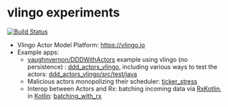 # vlingo experiments

[![Build Status](https://travis-ci.org/d-led/vlingo_experiments.svg?branch=master)](https://travis-ci.org/d-led/vlingo_experiments)

- Vlingo Actor Model Platform: https://vlingo.io
- Example apps:
  - [vaughnvernon/DDDWithActors](https://github.com/VaughnVernon/DDDwithActors) example using vlingo (no persistence) : [ddd_actors_vlingo](ddd_actors_vlingo), including various ways to test the actors: [ddd_actors_vlingo/src/test/java](ddd_actors_vlingo/src/test/java)
  - Malicious actors monopolizing their scheduler: [ticker_stress](ticker_stress)
  - Interop between Actors and Rx: batching incoming data via [RxKotlin](https://github.com/ReactiveX/RxKotlin), in [Kotlin](https://kotlinlang.org): [batching_with_rx](batching_with_rx)

